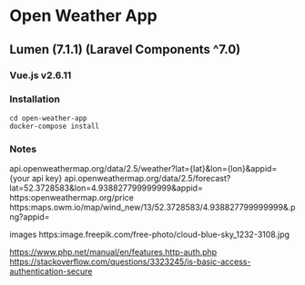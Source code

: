 # Open Weather App

## Lumen (7.1.1) (Laravel Components ^7.0)
### Vue.js v2.6.11

### Installation
```git clone https://github.com/OpenCTI-Platform/docker.git open-weather-app
cd open-weather-app
docker-compose install
```




### Notes
api.openweathermap.org/data/2.5/weather?lat={lat}&lon={lon}&appid={your api key}
api.openweathermap.org/data/2.5/forecast?lat=52.3728583&lon=4.938827799999999&appid=<app-id>
https:openweathermap.org/price
https:maps.owm.io/map/wind_new/13/52.3728583/4.938827799999999&.png?appid=<app-id>

images https:image.freepik.com/free-photo/cloud-blue-sky_1232-3108.jpg

https://www.php.net/manual/en/features.http-auth.php
https://stackoverflow.com/questions/3323245/is-basic-access-authentication-secure
